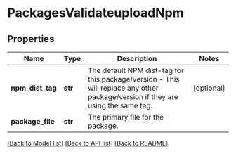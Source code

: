 # PackagesValidateuploadNpm

## Properties
Name | Type | Description | Notes
------------ | ------------- | ------------- | -------------
**npm_dist_tag** | **str** | The default NPM dist-tag for this package/version - This will replace any other package/version if they are using the same tag. | [optional] 
**package_file** | **str** | The primary file for the package. | 

[[Back to Model list]](../README.md#documentation-for-models) [[Back to API list]](../README.md#documentation-for-api-endpoints) [[Back to README]](../README.md)


